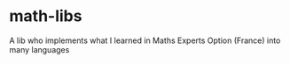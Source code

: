 # math-libs
A lib who implements what I learned in Maths Experts Option (France) into many languages
